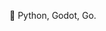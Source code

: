 🤖
Python, Godot, Go.
<!---
thisthrowaway/thisthrowaway is a ✨ special ✨ repository because its `README.md` (this file) appears on your GitHub profile.
You can click the Preview link to take a look at your changes.
--->
